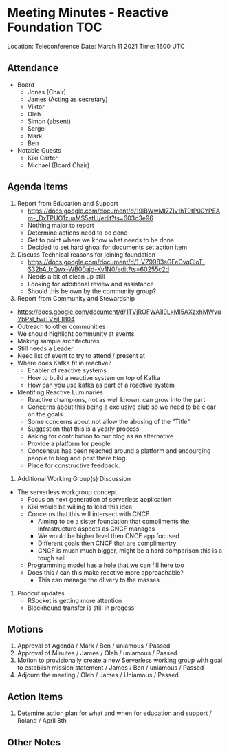 # Meeting Minutes - Reactive Foundation TOC

Location: Teleconference
Date:     March 11 2021
Time:     1600 UTC

## Attendance
 - Board
   - Jonas (Chair)
   - James (Acting as secretary) 
   - Viktor
   - Oleh
   - Simon (absent)
   - Sergei
   - Mark 
   - Ben
 - Notable Guests
   - Kiki Carter
   - Michael (Board Chair)

## Agenda Items
 1. Report from Education and Support
    - https://docs.google.com/document/d/19lBWwMI7ZIv1hT9tP00YPEAm-_DxTPUO1zuaMS5atLI/edit?ts=603d3e96
    - Nothing major to report
    - Determine actions need to be done
    - Get to point where we know what needs to be done
    - Decided to set hard ghoal for documents set action item
 1. Discuss Technical reasons for joining foundation
    - https://docs.google.com/document/d/1-VZ9983sGFeCvqCloT-S32bAJxQwx-WB00ajd-Kv1N0/edit?ts=60255c2d
    - Needs a bit of clean up still
    - Looking for additional review and assistance
    - Should this be own by the community group?
 1. Report from Community and Stewardship
   - https://docs.google.com/document/d/1TVjROFWA1l9LkMl5AXzxhMWvuYbPsI_twiTVzjEIB04
   - Outreach to other communities
   - We should highlight community at events
   - Making sample architectures
   - Still needs a Leader
   - Need list of event to try to attend / present at
   - Where does Kafka fit in reactive? 
        - Enabler of reactive systems
        - How to build a reactive system on top of Kafka
        - How can you use kafka as part of a reactive system
   - Identifing Reactive Luminaries
      - Reactive champions, not as well known, can grow into the part
      - Concerns about this being a exclusive club so we need to be clear on the goals
      - Some concerns about not allow the abusing of the "Title"
      - Suggestion that this is a yearly process
      - Asking for contribution to our blog as an alternative
      - Provide a platform for people
      - Concensus has been reached around a platform and encourging people to blog and post there blog. 
      - Place for constructive feedback.
 1. Additional Working Group(s) Discussion
   - The serverless workgroup concept
     - Focus on next generation of serverless application
     - Kiki would be willing to lead this idea 
     - Concerns that this will intersect with CNCF
       - Aiming to be a sister foundation that compliments the infrastructure aspects as CNCF manages
       - We would be higher level then CNCF app focused
       - Different goals then CNCF that are complimentry
       - CNCF is much much bigger, might be a hard comparison this is a tough sell
     - Programming model has a hole that we can fill here too
     - Does this / can this make reactive more approachable?
        - This can manage the dlivery to the masses
 1. Prodcut updates
     - RSocket is getting more attention
     - Blockhound transfer is still in progess



## Motions
 1. Approval of Agenda  / Mark / Ben / uniamous / Passed
 1. Approval of Minutes / James / Oleh / uniamous / Passed
 1. Motion to provisionally create a new Serverless working group with goal to establish mission statement / James / Ben / uniamous / Passed
 1. Adjourn the meeting / Oleh / James / Uniamous / Passed

## Action Items
 1. Detemine action plan for what and when for education and support / Roland / April 8th

## Other Notes
